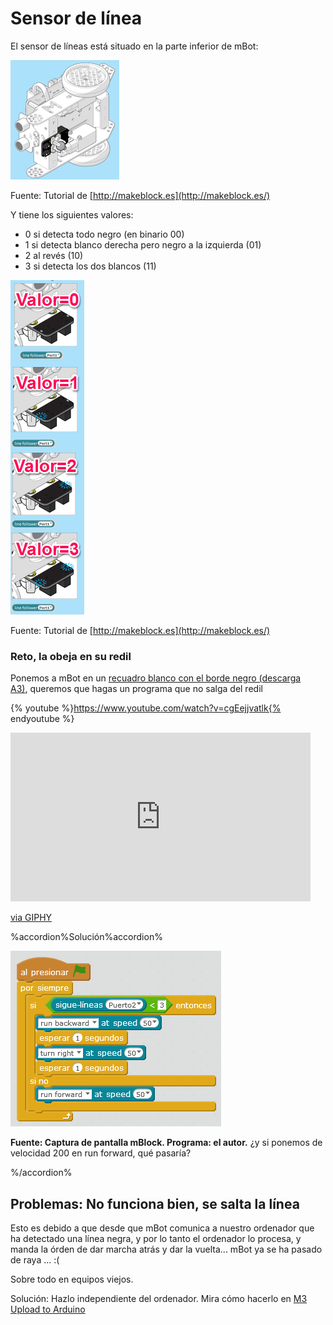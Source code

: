 
# Sensor de línea

El sensor de líneas está situado en la parte inferior de mBot:

![](img/dondeestaelsiguelineas.png)

Fuente: Tutorial de [http://makeblock.es](http://makeblock.es/)

Y tiene los siguientes valores:

* 0 si detecta todo negro (en binario 00)
* 1 si detecta blanco derecha pero negro a la izquierda (01)
* 2 al revés (10)
* 3 si detecta los dos blancos (11)

![](img/ValoresSiqueLineas.png)

Fuente: Tutorial de [http://makeblock.es](http://makeblock.es/)

### Reto, la obeja en su redil

Ponemos a mBot en un [recuadro blanco con el borde negro (descarga A3)](http://aularagon.catedu.es/materialesaularagon2013/mbot/M2/A3-BordeExterior.pdf), queremos que hagas un programa que no salga del redil

{% youtube %}https://www.youtube.com/watch?v=cgEejjvatlk{% endyoutube %}

<iframe src="https://giphy.com/embed/8kkGIGAhor01W" width="480" height="270" frameBorder="0" class="giphy-embed" allowFullScreen></iframe><p><a href="https://giphy.com/gifs/sheep-8kkGIGAhor01W">via GIPHY</a></p>

%accordion%Solución%accordion%

![](img/no-salgas-del-recuadro.png)

**Fuente: Captura de pantalla mBlock. Programa: el autor.**
¿y si ponemos de velocidad 200 en run forward, qué pasaría?

%/accordion%

## Problemas: No funciona bien, se salta la línea

Esto es debido a que desde que mBot comunica a nuestro ordenador que ha detectado una línea negra, y por lo tanto el ordenador lo procesa, y manda la órden de dar marcha atrás y dar la vuelta... mBot ya se ha pasado de raya ... :(

Sobre todo en equipos viejos.

Solución: Hazlo independiente del ordenador. Mira cómo hacerlo en [M3 Upload to Arduino
](https://catedu.gitbooks.io/robotica-educativa-con-mbot/content/upload_to_arduino.html)
